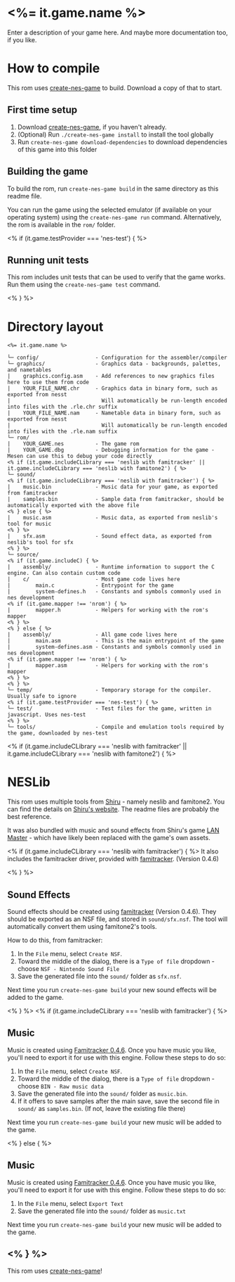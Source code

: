# <%= it.game.name %>


Enter a description of your game here. And maybe more documentation too, if you like.

# How to compile

This rom uses [create-nes-game](https://cppchriscpp.github.io/create-nes-game/) to build. Download a copy
of that to start.

## First time setup

1. Download [create-nes-game](https://cppchriscpp.github.io/create-nes-game/), if you haven't already.
2. (Optional) Run `./create-nes-game install` to install the tool globally
3. Run `create-nes-game download-dependencies` to download dependencies of this game into this folder

## Building the game

To build the rom, run `create-nes-game build` in the same directory as this readme file. 

You can run the game using the selected emulator (if available on your operating system) using the 
`create-nes-game run` command. Alternatively, the rom is available in the `rom/` folder.

<% if (it.game.testProvider === 'nes-test') { %>
## Running unit tests

This rom includes unit tests that can be used to verify that the game works. Run them using the 
`create-nes-game test` command. 

<% } %>
# Directory layout

```
<%= it.game.name %>

└─ config/                  - Configuration for the assembler/compiler
└─ graphics/                - Graphics data - backgrounds, palettes, and nametables
|    graphics.config.asm    - Add references to new graphics files here to use them from code
|    YOUR_FILE_NAME.chr     - Graphics data in binary form, such as exported from nesst
|                             Will automatically be run-length encoded into files with the .rle.chr suffix
|    YOUR_FILE_NAME.nam     - Nametable data in binary form, such as exported from nesst
|                             Will automatically be run-length encoded into files with the .rle.nam suffix
└─ rom/
|    YOUR_GAME.nes          - The game rom
|    YOUR_GAME.dbg          - Debugging information for the game - Mesen can use this to debug your code directly
<% if (it.game.includeCLibrary === 'neslib with famitracker' || it.game.includeCLibrary === 'neslib with famitone2') { %>
└─ sound/
<% if (it.game.includeCLibrary === 'neslib with famitracker') { %>
|    music.bin              - Music data for your game, as exported from famitracker
|    samples.bin            - Sample data from famitracker, should be automatically exported with the above file
<% } else { %>
|    music.asm              - Music data, as exported from neslib's tool for music
<% } %>
|    sfx.asm                - Sound effect data, as exported from neslib's tool for sfx
<% } %>
└─ source/
<% if (it.game.includeC) { %>
|    assembly/              - Runtime information to support the C engine. Can also contain custom code
|    c/                     - Most game code lives here
|        main.c             - Entrypoint for the game
|        system-defines.h   - Constants and symbols commonly used in nes development
<% if (it.game.mapper !== 'nrom') { %>
|        mapper.h           - Helpers for working with the rom's mapper
<% } %>
<% } else { %>
|    assembly/              - All game code lives here 
|        main.asm           - This is the main entrypoint of the game
|        system-defines.asm - Constants and symbols commonly used in nes development
<% if (it.game.mapper !== 'nrom') { %>
|        mapper.asm         - Helpers for working with the rom's mapper
<% } %>
<% } %>
└─ temp/                    - Temporary storage for the compiler. Usually safe to ignore
<% if (it.game.testProvider === 'nes-test') { %>
└─ test/                    - Test files for the game, written in javascript. Uses nes-test
<% } %>
└─ tools/                   - Compile and emulation tools required by the game, downloaded by nes-test
```

<% if (it.game.includeCLibrary === 'neslib with famitracker' || it.game.includeCLibrary === 'neslib with famitone2') { %>
# NESLib 

This rom uses multiple tools from [Shiru](https://shiru.untergrund.net/) - namely neslib and famitone2. You can find the 
details on [Shiru's website](https://shiru.untergrund.net/). The readme files are probably the best reference.

It was also bundled with music and sound effects from Shiru's game 
[LAN Master](https://shiru.untergrund.net) - which have likely been replaced with the game's own assets.


<% if (it.game.includeCLibrary === 'neslib with famitracker') { %>
It also includes the famitracker driver, provided with [famitracker](http://famitracker.com/). (Version 0.4.6)

<% } %>
## Sound Effects

Sound effects should be created using [famitracker](http://famitracker.com) (Version 0.4.6). They should be exported
as an NSF file, and stored in `sound/sfx.nsf`. The tool will automatically convert them using famitone2's tools. 

How to do this, from famitracker:
1. In the `File` menu, select `Create NSF`.
2. Toward the middle of the dialog, there is a `Type of file` dropdown - choose `NSF - Nintendo Sound File`
3. Save the generated file into the `sound/` folder as `sfx.nsf`.

Next time you run `create-nes-game build` your new sound effects will be added to the game.

<% } %>
<% if (it.game.includeCLibrary === 'neslib with famitracker') { %>
## Music

Music is created using [Famitracker 0.4.6](http://famitracker.com/). Once you have music you like, you'll need to
export it for use with this engine. Follow these steps to do so: 

1. In the `File` menu, select `Create NSF`.
2. Toward the middle of the dialog, there is a `Type of file` dropdown - choose `BIN - Raw music data`
3. Save the generated file into the `sound/` folder as `music.bin`.
4. If it offers to save samples after the main save, save the second file in `sound/` as `samples.bin`. (If not, leave the existing file there)

Next time you run `create-nes-game build` your new music will be added to the game.

<% } else { %>
## Music

Music is created using [Famitracker 0.4.6](http://famitracker.com/). Once you have music you like, you'll need to
export it for use with this engine. Follow these steps to do so: 

1. In the `File` menu, select `Export Text`
2. Save the generated file into the `sound/` folder as `music.txt`

Next time you run `create-nes-game build` your new music will be added to the game.

<% } %>
-----

This rom uses [create-nes-game](https://cppchriscpp.github.io/create-nes-game/)!